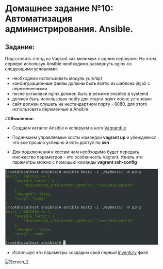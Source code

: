 # **Домашнее задание №10: Автоматизация администрирования. Ansible.**



## **Задание:**

Подготовить стенд на Vagrant как минимум с одним сервером. На этом сервере используя Ansible необходимо развернуть nginx со следующими условиями:
- необходимо использовать модуль yum/apt
- конфигурационные файлы должны быть взяты из шаблона jinja2 с перемененными
- после установки nginx должен быть в режиме enabled в systemd
- должен быть использован notify для старта nginx после установки
- сайт должен слушать на нестандартном порту - 8080, для этого использовать переменные в Ansible

##**Выолнено:**

- Создаем каталог Ansible и копируем в него [Vagrantfile](./Vagrantfile)

- Поднимаем управляемые хосты командой **vagrant up** и убеждаемся, что все прошло успешно и есть доступ по **ssh**

- Для подключения к хостам нам необходимо будет передать множество параметров - это особенность Vagrant. Узнать эти параметры можно с помощью команды **vagrant ssh-config**

![Screen1](./screens/Screen1.png)


- Используя эти параметры создадим свой первый [inventory](./vagrant_ansible_inventory) файл

![Screen_2](./screens/Screen_2.JPG)
